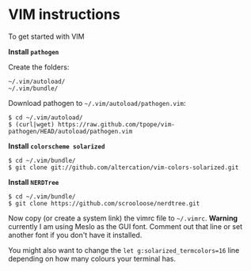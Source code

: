 # VIM instructions

To get started with VIM

**Install `pathogen`**

Create the folders:

	~/.vim/autoload/
	~/.vim/bundle/

Download pathogen to `~/.vim/autoload/pathogen.vim`:

	$ cd ~/.vim/autoload/
	$ (curl|wget) https://raw.github.com/tpope/vim-pathogen/HEAD/autoload/pathogen.vim

**Install `colorscheme solarized`**

	$ cd ~/.vim/bundle/
	$ git clone git://github.com/altercation/vim-colors-solarized.git

**Install `NERDTree`**

	$ cd ~/.vim/bundle/
	$ git clone https://github.com/scrooloose/nerdtree.git

Now copy (or create a system link) the vimrc file to `~/.vimrc`. **Warning** currently 
I am using Meslo as the GUI font. Comment out that line or set another font if you don't
have it installed.

You might also want to change the `let g:solarized_termcolors=16` line depending on how
many colours your terminal has.